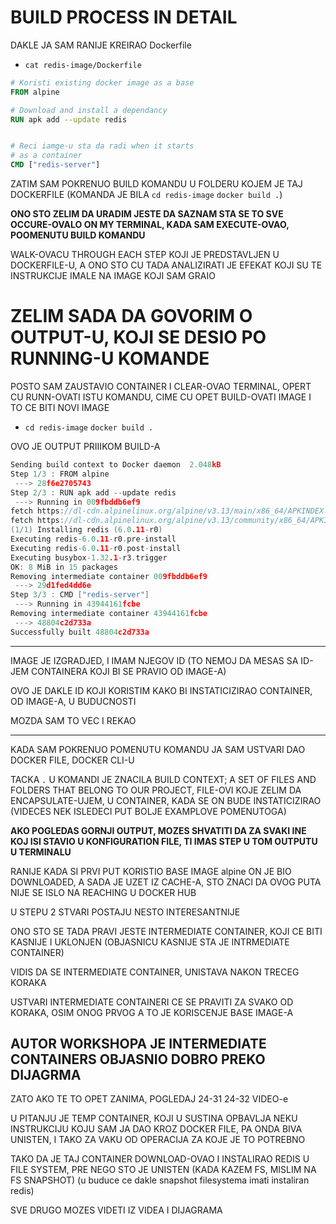 # BUILD PROCESS IN DETAIL

DAKLE JA SAM RANIJE KREIRAO Dockerfile

- `cat redis-image/Dockerfile`

```dockerfile
# Koristi existing docker image as a base
FROM alpine

# Download and install a dependancy
RUN apk add --update redis


# Reci iamge-u sta da radi when it starts
# as a container
CMD ["redis-server"]
```

ZATIM SAM POKRENUO BUILD KOMANDU U FOLDERU KOJEM JE TAJ DOCKERFILE (KOMANDA JE BILA `cd redis-image` `docker build .`)

**ONO STO ZELIM DA URADIM JESTE DA SAZNAM STA SE TO SVE OCCURE-OVALO ON MY TERMINAL, KADA SAM EXECUTE-OVAO, POOMENUTU BUILD KOMANDU**

WALK-OVACU THROUGH EACH STEP KOJI JE PREDSTAVLJEN U DOCKERFILE-U, A ONO STO CU TADA ANALIZIRATI JE EFEKAT KOJI SU TE INSTRUKCIJE IMALE NA IMAGE KOJI SAM GRAIO

# ZELIM SADA DA GOVORIM O OUTPUT-U, KOJI SE DESIO PO RUNNING-U KOMANDE

POSTO SAM ZAUSTAVIO CONTAINER I CLEAR-OVAO TERMINAL, OPERT CU RUNN-OVATI ISTU KOMANDU, CIME CU OPET BUILD-OVATI IMAGE I TO CE BITI NOVI IMAGE

- `cd redis-image` `docker build .`

OVO JE OUTPUT PRIIIKOM BUILD-A

```c
Sending build context to Docker daemon  2.048kB
Step 1/3 : FROM alpine
 ---> 28f6e2705743
Step 2/3 : RUN apk add --update redis
 ---> Running in 009fbddb6ef9
fetch https://dl-cdn.alpinelinux.org/alpine/v3.13/main/x86_64/APKINDEX.tar.gz
fetch https://dl-cdn.alpinelinux.org/alpine/v3.13/community/x86_64/APKINDEX.tar.gz
(1/1) Installing redis (6.0.11-r0)
Executing redis-6.0.11-r0.pre-install
Executing redis-6.0.11-r0.post-install
Executing busybox-1.32.1-r3.trigger
OK: 8 MiB in 15 packages
Removing intermediate container 009fbddb6ef9
 ---> 29d1fed4dd6e
Step 3/3 : CMD ["redis-server"]
 ---> Running in 43944161fcbe
Removing intermediate container 43944161fcbe
 ---> 48804c2d733a
Successfully built 48804c2d733a
```

***

IMAGE JE IZGRADJED, I IMAM NJEGOV ID (TO NEMOJ DA MESAS SA ID-JEM CONTAINERA KOJI BI SE PRAVIO OD IMAGE-A)

OVO JE DAKLE ID KOJI KORISTIM KAKO BI INSTATICIZIRAO CONTAINER, OD IMAGE-A, U BUDUCNOSTI

MOZDA SAM TO VEC I REKAO

***

KADA SAM POKRENUO POMENUTU KOMANDU JA SAM USTVARI DAO DOCKER FILE, DOCKER CLI-U

TACKA `.` U KOMANDI JE ZNACILA BUILD CONTEXT; A SET OF FILES AND FOLDERS THAT BELONG TO OUR PROJECT, FILE-OVI KOJE ZELIM DA ENCAPSULATE-UJEM, U CONTAINER, KADA SE ON BUDE INSTATICIZIRAO (VIDECES NEK ISLEDECI PUT BOLJE EXAMPLOVE POMENUTOGA)

**AKO POGLEDAS GORNJI OUTPUT, MOZES SHVATITI DA ZA SVAKI INE KOJ ISI STAVIO U KONFIGURATION FILE, TI IMAS STEP U TOM OUTPUTU U TERMINALU**

RANIJE KADA SI PRVI PUT KORISTIO BASE IMAGE alpine ON JE BIO DOWNLOADED, A SADA JE UZET IZ CACHE-A, STO ZNACI DA OVOG PUTA NIJE SE ISLO NA REACHING U DOCKER HUB

U STEPU 2 STVARI POSTAJU NESTO INTERESANTNIJE

ONO STO SE TADA PRAVI JESTE INTERMEDIATE CONTAINER, KOJI CE BITI KASNIJE I UKLONJEN (OBJASNICU KASNIJE STA JE INTRMEDIATE CONTAINER)

VIDIS DA SE INTERMEDIATE CONTAINER, UNISTAVA NAKON TRECEG KORAKA

USTVARI INTERMEDIATE CONTAINERI CE SE PRAVITI ZA SVAKO OD KORAKA, OSIM ONOG PRVOG A TO JE KORISCENJE BASE IMAGE-A

## AUTOR WORKSHOPA JE INTERMEDIATE CONTAINERS OBJASNIO DOBRO PREKO DIJAGRMA

ZATO AKO TE TO OPET ZANIMA, POGLEDAJ 24-31 24-32 VIDEO-e

U PITANJU JE TEMP CONTAINER, KOJI U SUSTINA OPBAVLJA NEKU INSTRUKCIJU KOJU SAM JA DAO KROZ DOCKER FILE, PA ONDA BIVA UNISTEN, I TAKO ZA VAKU OD OPERACIJA ZA KOJE JE TO POTREBNO

TAKO DA JE TAJ CONTAINER DOWNLOAD-OVAO I INSTALIRAO REDIS U FILE SYSTEM, PRE NEGO STO JE UNISTEN (KADA KAZEM FS, MISLIM NA FS SNAPSHOT) (u buduce ce dakle snapshot filesystema imati instaliran redis)

SVE DRUGO MOZES VIDETI IZ VIDEA I DIJAGRAMA